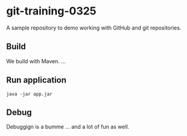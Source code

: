 # git-training-0325

A sample repository to demo working with GitHub and git repositories.

## Build

We build with Maven. ...


## Run application

```
java -jar app.jar
```

## Debug

Debuggign is a bumme ... and a lot of fun as well. 

